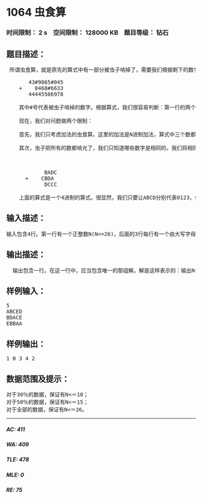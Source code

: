 # 1064 虫食算   
### 时间限制： 2 s&nbsp;&nbsp;&nbsp;&nbsp;空间限制： 128000 KB&nbsp;&nbsp;&nbsp;&nbsp;题目等级： 钻石  
## 题目描述：  

<pre>
 所谓虫食算，就是原先的算式中有一部分被虫子啃掉了，需要我们根据剩下的数字来判定被啃掉的字母。来看一个简单的例子：  
  
       43#9865#045  
    +    8468#6633  
       44445506978  
  
    其中#号代表被虫子啃掉的数字。根据算式，我们很容易判断：第一行的两个数字分别是5和3，第二行的数字是5。  
  
    现在，我们对问题做两个限制：  
  
    首先，我们只考虑加法的虫食算。这里的加法是N进制加法，算式中三个数都有N位，允许有前导的0。  
  
    其次，虫子把所有的数都啃光了，我们只知道哪些数字是相同的，我们将相同的数字用相同的字母表示，不同的数字用不同的字母表示。如果这个算式是N进制的，我们就取英文字母表午的前N个大写字母来表示这个算式中的0到N-1这N个不同的数字：但是这N个字母并不一定顺序地代表0到N-1)。输入数据保证N个字母分别至少出现一次。  
  
  
  
            BADC  
      +    CBDA  
            DCCC  
  
    上面的算式是一个4进制的算式。很显然，我们只要让ABCD分别代表0123，便可以让这个式子成立了。你的任务是，对于给定的N进制加法算式，求出N个不同的字母分别代表的数字，使得该加法算式成立。输入数据保证有且仅有一组解，
</pre>
  
  
## 输入描述：  

<pre>
输入包含4行。第一行有一个正整数N(N<=26)，后面的3行每行有一个由大写字母组成的字符串，分别代表两个加数以及和。这3个字符串左右两端都没有空格，从高位到低位，并且恰好有N位。
</pre>
  
  
## 输出描述：  

<pre>
  输出包含一行。在这一行中，应当包含唯一的那组解。解是这样表示的：输出N个数字，分别表示A，B，C……所代表的数字，相邻的两个数字用一个空格隔开，不能有多余的空格。
</pre>
  
  
## 样例输入：  

<pre>
5  
ABCED  
BDACE  
EBBAA
</pre>
  
  
## 样例输出：  

<pre>
1 0 3 4 2
</pre>
  
  
## 数据范围及提示：  

<pre>
对于30％的数据，保证有N<＝10；  
对于50％的数据，保证有N<＝15；  
对于全部的数据，保证有N<＝26。
</pre>
  
  
***  

##### AC: 411  
##### WA: 409  
##### TLE: 478  
##### MLE: 0  
##### RE: 75  
